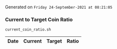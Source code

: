 Generated on `Friday 24-September-2021 at 08:21:05`

### Current to Target Coin Ratio
`current_coin_ratio.sh`

Date|Current|Target|Ratio
---|---|---|---

